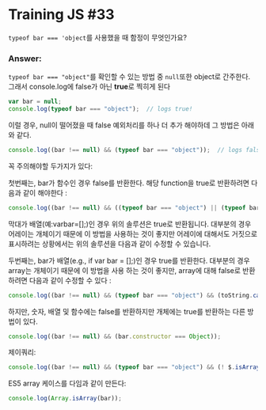 # Training JS #33
`typeof bar === 'object`를 사용했을 때 함정이 무엇인가요?

### Answer:
`typeof bar === "object"`를 확인할 수 있는 방법 중 `null`또한 object로 간주한다.
그래서 console.log에 false가 아닌 **true**로 찍히게 된다

```js
var bar = null;
console.log(typeof bar === "object");  // logs true!
```

이럴 경우, null이 떨어졌을 때 false 예외처리를 하나 더 추가 해야하데 그 방법은 아래와 같다.

```js
console.log((bar !== null) && (typeof bar === "object"));  // logs false
```

꼭 주의해야할 두가지가 있다:

첫번째는, bar가 함수인 경우 false를 반환한다. 해당 function을 true로 반환하려면 다음과 같이 해야한다 :

```js
console.log((bar !== null) && ((typeof bar === "object") || (typeof bar === "function")));
```
막대가 배열(예:varbar=[];)인 경우 위의 솔루션은 true로 반환됩니다. 대부분의 경우 어레이는 개체이기 때문에 이 방법을 사용하는 것이 좋지만 어레이에 대해서도 거짓으로 표시하려는 상황에서는 위의 솔루션을 다음과 같이 수정할 수 있습니다.


두번째는, bar가 배열(e.g., if var bar = [];)인 경우 true를 반환한다. 대부분의 경우 array는 개체이기 때문에
이 방법을 사용 하는 것이 좋지만, array에 대해 false로 반환하려면 다음과 같이 수정할 수 있다 :

```js
console.log((bar !== null) && (typeof bar === "object") && (toString.call(bar) !== "[object Array]"));
```

하지만, 숫자, 배열 및 함수에는 false를 반환하지만 개체에는 true를 반환하는 다른 방법이 있다.

```js
console.log((bar !== null) && (bar.constructor === Object));
```

제이쿼리:

```js
console.log((bar !== null) && (typeof bar === "object") && (! $.isArray(bar)));
```

ES5 array 케이스를 다임과 같이 만든다:

```js
console.log(Array.isArray(bar));
```